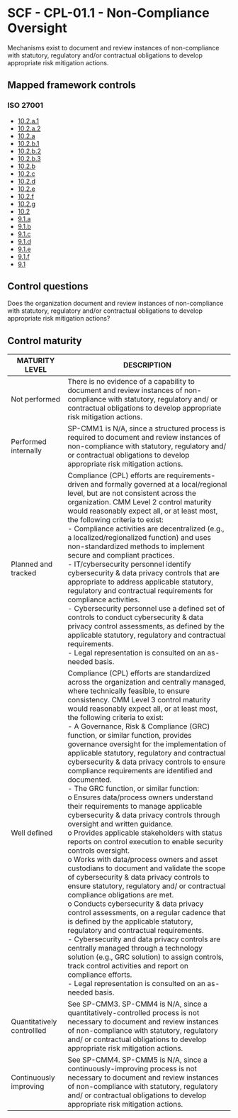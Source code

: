 # SCF - CPL-01.1 - Non-Compliance Oversight
Mechanisms exist to document and review instances of non-compliance with statutory, regulatory and/or contractual obligations to develop appropriate risk mitigation actions.
## Mapped framework controls
### ISO 27001
- [10.2.a.1](../iso27001/10.md#102a1)
- [10.2.a.2](../iso27001/10.md#102a2)
- [10.2.a](../iso27001/10.md#102a)
- [10.2.b.1](../iso27001/10.md#102b1)
- [10.2.b.2](../iso27001/10.md#102b2)
- [10.2.b.3](../iso27001/10.md#102b3)
- [10.2.b](../iso27001/10.md#102b)
- [10.2.c](../iso27001/10.md#102c)
- [10.2.d](../iso27001/10.md#102d)
- [10.2.e](../iso27001/10.md#102e)
- [10.2.f](../iso27001/10.md#102f)
- [10.2.g](../iso27001/10.md#102g)
- [10.2](../iso27001/10.md#102)
- [9.1.a](../iso27001/9.md#91a)
- [9.1.b](../iso27001/9.md#91b)
- [9.1.c](../iso27001/9.md#91c)
- [9.1.d](../iso27001/9.md#91d)
- [9.1.e](../iso27001/9.md#91e)
- [9.1.f](../iso27001/9.md#91f)
- [9.1](../iso27001/9.md#91)
## Control questions
Does the organization document and review instances of non-compliance with statutory, regulatory and/or contractual obligations to develop appropriate risk mitigation actions?
## Control maturity
|       MATURITY LEVEL       |                                                                                                                                                                                                                                                                                                                                                                                                                                                                                                                                                                                                                                                                                                                                                                        DESCRIPTION                                                                                                                                                                                                                                                                                                                                                                                                                                                                                                                                                                                                                                                                                                                                                                         |
|----------------------------|------------------------------------------------------------------------------------------------------------------------------------------------------------------------------------------------------------------------------------------------------------------------------------------------------------------------------------------------------------------------------------------------------------------------------------------------------------------------------------------------------------------------------------------------------------------------------------------------------------------------------------------------------------------------------------------------------------------------------------------------------------------------------------------------------------------------------------------------------------------------------------------------------------------------------------------------------------------------------------------------------------------------------------------------------------------------------------------------------------------------------------------------------------------------------------------------------------------------------------------------------------------------------------------------------------------------------------------------------------------------------------------------------------------------------------------------------------------------------------------------------------------------------------------------------------|
| Not performed              | There is no evidence of a capability to document and review instances of non-compliance with statutory, regulatory and/ or contractual obligations to develop appropriate risk mitigation actions.                                                                                                                                                                                                                                                                                                                                                                                                                                                                                                                                                                                                                                                                                                                                                                                                                                                                                                                                                                                                                                                                                                                                                                                                                                                                                                                                                         |
| Performed internally       | SP-CMM1 is N/A, since a structured process is required to document and review instances of non-compliance with statutory, regulatory and/ or contractual obligations to develop appropriate risk mitigation actions.                                                                                                                                                                                                                                                                                                                                                                                                                                                                                                                                                                                                                                                                                                                                                                                                                                                                                                                                                                                                                                                                                                                                                                                                                                                                                                                                       |
| Planned and tracked        | Compliance (CPL) efforts are requirements-driven and formally governed at a local/regional level, but are not consistent across the organization. CMM Level 2 control maturity would reasonably expect all, or at least most, the following criteria to exist:<br>- Compliance activities are decentralized (e.g., a localized/regionalized function) and uses non-standardized methods to implement secure and compliant practices.<br>- IT/cybersecurity personnel identify cybersecurity & data privacy controls that are appropriate to address applicable statutory, regulatory and contractual requirements for compliance activities.<br>- Cybersecurity personnel use a defined set of controls to conduct cybersecurity & data privacy control assessments, as defined by the applicable statutory, regulatory and contractual requirements.<br>- Legal representation is consulted on an as-needed basis.                                                                                                                                                                                                                                                                                                                                                                                                                                                                                                                                                                                                                                        |
| Well defined               | Compliance (CPL) efforts are standardized across the organization and centrally managed, where technically feasible, to ensure consistency. CMM Level 3 control maturity would reasonably expect all, or at least most, the following criteria to exist:<br>- A Governance, Risk & Compliance (GRC) function, or similar function, provides governance oversight for the implementation of applicable statutory, regulatory and contractual cybersecurity & data privacy controls to ensure compliance requirements are identified and documented.<br>- The GRC function, or similar function:<br>o	Ensures data/process owners understand their requirements to manage applicable cybersecurity & data privacy controls through oversight and written guidance. <br>o	Provides applicable stakeholders with status reports on control execution to enable security controls oversight.<br>o	Works with data/process owners and asset custodians to document and validate the scope of cybersecurity & data privacy controls to ensure statutory, regulatory and/ or contractual compliance obligations are met.<br>o	Conducts cybersecurity & data privacy control assessments, on a regular cadence that is defined by the applicable statutory, regulatory and contractual requirements.<br>- Cybersecurity and data privacy controls are centrally managed through a technology solution (e.g., GRC solution) to assign controls, track control activities and report on compliance efforts.<br>- Legal representation is consulted on an as-needed basis. |
| Quantitatively controllled | See SP-CMM3. SP-CMM4 is N/A, since a quantitatively-controlled process is not necessary to document and review instances of non-compliance with statutory, regulatory and/ or contractual obligations to develop appropriate risk mitigation actions.                                                                                                                                                                                                                                                                                                                                                                                                                                                                                                                                                                                                                                                                                                                                                                                                                                                                                                                                                                                                                                                                                                                                                                                                                                                                                                      |
| Continuously improving     | See SP-CMM4. SP-CMM5 is N/A, since a continuously-improving process is not necessary to document and review instances of non-compliance with statutory, regulatory and/ or contractual obligations to develop appropriate risk mitigation actions.                                                                                                                                                                                                                                                                                                                                                                                                                                                                                                                                                                                                                                                                                                                                                                                                                                                                                                                                                                                                                                                                                                                                                                                                                                                                                                         |
